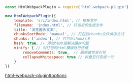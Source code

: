 ```javascript
const HtmlWebpackPlugin = require('html-webpack-plugin')
```

```js
new HtmlWebpackPlugin({
    template: 'src/index.html', // 模板文件
    filename: 'index.html', // 打包后的生成文件
    title: '浏览器头文本',
    chunksSortMode: 'manual', // 打包后chunks文件排序方式
    chunks: ['index'], // 打包后chunks名
    hash: true, // 添加hash值解决缓存问题
    minify: { // 对打包的html模板进行压缩
        removeComments: true,  // 删除属性双引号
        collapseWhitespace: true // 折叠空行变成一行
    }
})
```

[html-webpack-plugin#options](https://links.jianshu.com/go?to=https%3A%2F%2Fgithub.com%2Fjantimon%2Fhtml-webpack-plugin%23options)